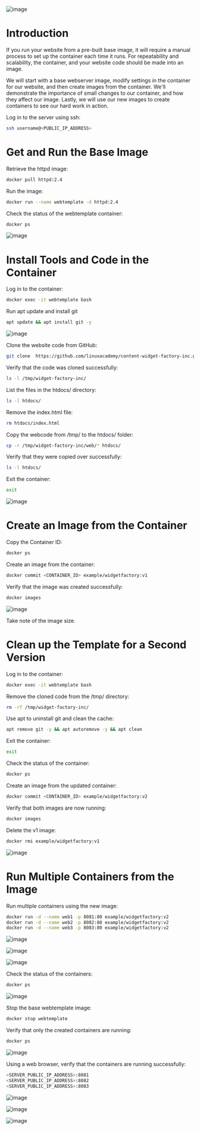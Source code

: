 ![image](https://user-images.githubusercontent.com/44756128/113885099-2d37ac80-9785-11eb-8e1a-e03eaab1ab44.png)

# Introduction
If you run your website from a pre-built base image, it will require a manual process to set up the container each time it runs. For repeatability and scalability, the container, and your website code should be made into an image.

We will start with a base webserver image, modify settings in the container for our website, and then create images from the container. We'll demonstrate the importance of small changes to our container, and how they affect our image. Lastly, we will use our new images to create containers to see our hard work in action.

Log in to the server using ssh:
```sh
ssh username@<PUBLIC_IP_ADDRESS>
```

# Get and Run the Base Image
Retrieve the httpd image:
```sh
docker pull httpd:2.4
```

Run the image:
```sh
docker run --name webtemplate -d httpd:2.4
```

Check the status of the webtemplate container:
```sh
docker ps
```

![image](https://user-images.githubusercontent.com/44756128/113881712-4b4fdd80-9782-11eb-8e50-7f62fabcf78d.png)

# Install Tools and Code in the Container
Log in to the container:
```sh
docker exec -it webtemplate bash
```

Run apt update and install git
```sh
apt update && apt install git -y
```

![image](https://user-images.githubusercontent.com/44756128/113882098-a386df80-9782-11eb-94fd-03152fec02ee.png)

Clone the website code from GitHub:
```sh
git clone  https://github.com/linuxacademy/content-widget-factory-inc.git /tmp/widget-factory-inc
```

Verify that the code was cloned successfully:
```sh
ls -l /tmp/widget-factory-inc/
```

List the files in the htdocs/ directory:
```sh
ls -l htdocs/
```

Remove the index.html file:
```sh
rm htdocs/index.html
```

Copy the webcode from /tmp/ to the htdocs/ folder:
```sh
cp -r /tmp/widget-factory-inc/web/* htdocs/
```

Verify that they were copied over successfully:
```sh
ls -l htdocs/
```

Exit the container:
```sh
exit
```

![image](https://user-images.githubusercontent.com/44756128/113882487-f3fe3d00-9782-11eb-8b1a-d9793c0f9a19.png)

# Create an Image from the Container
Copy the Container ID:
```sh
docker ps
```

Create an image from the container:
```sh
docker commit <CONTAINER_ID> example/widgetfactory:v1
```

Verify that the image was created successfully:
```sh
docker images
```

![image](https://user-images.githubusercontent.com/44756128/113882782-34f65180-9783-11eb-8a40-0ce598104696.png)

Take note of the image size.

# Clean up the Template for a Second Version
Log in to the container:
```sh
docker exec -it webtemplate bash
```

Remove the cloned code from the /tmp/ directory:
```sh
rm -rf /tmp/widget-factory-inc/
```

Use apt to uninstall git and clean the cache:
```sh
apt remove git -y && apt autoremove -y && apt clean 
```

Exit the container:
```sh
exit
```

Check the status of the container:
```sh
docker ps
```

Create an image from the updated container:
```sh
docker commit <CONTAINER_ID> example/widgetfactory:v2
```

Verify that both images are now running:
```sh
docker images
```

Delete the v1 image:
```sh
docker rmi example/widgetfactory:v1
```

![image](https://user-images.githubusercontent.com/44756128/113883303-a46c4100-9783-11eb-8b28-1a3ac13e6936.png)

# Run Multiple Containers from the Image
Run multiple containers using the new image:
```sh
docker run -d --name web1 -p 8081:80 example/widgetfactory:v2
docker run -d --name web2 -p 8082:80 example/widgetfactory:v2
docker run -d --name web3 -p 8083:80 example/widgetfactory:v2
```
![image](https://user-images.githubusercontent.com/44756128/113884249-6f142300-9784-11eb-9dba-b152f6b0fad2.png)

![image](https://user-images.githubusercontent.com/44756128/113884302-7a674e80-9784-11eb-92b6-20bf18b2ced6.png)

![image](https://user-images.githubusercontent.com/44756128/113884367-85ba7a00-9784-11eb-858e-bcea5fe349fd.png)

Check the status of the containers:
```sh
docker ps
```

![image](https://user-images.githubusercontent.com/44756128/113884417-90750f00-9784-11eb-966a-98b95acc153b.png)

Stop the base webtemplate image:
```sh
docker stop webtemplate
```

Verify that only the created containers are running:
```sh
docker ps
```

![image](https://user-images.githubusercontent.com/44756128/113884594-b5698200-9784-11eb-9884-438a4424b6fb.png)

Using a web browser, verify that the containers are running successfully:
```sh
<SERVER_PUBLIC_IP_ADDRESS>:8081
<SERVER_PUBLIC_IP_ADDRESS>:8082
<SERVER_PUBLIC_IP_ADDRESS>:8083
```

![image](https://user-images.githubusercontent.com/44756128/113884752-dd58e580-9784-11eb-9606-d4d1c461a0b8.png)

![image](https://user-images.githubusercontent.com/44756128/113884822-eba70180-9784-11eb-8e8f-ddcc006f9dbe.png)

![image](https://user-images.githubusercontent.com/44756128/113884902-fd88a480-9784-11eb-8832-1ed0bb9003c8.png)
